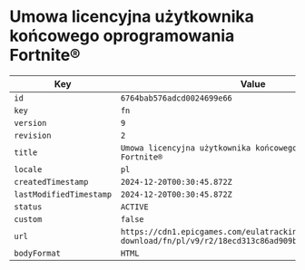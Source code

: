 # Umowa licencyjna użytkownika końcowego oprogramowania Fortnite®

| Key | Value |
| --- | ----- |
| `id` | `6764bab576adcd0024699e66` |
| `key` | `fn` |
| `version` | `9` |
| `revision` | `2` |
| `title` | `Umowa licencyjna użytkownika końcowego oprogramowania Fortnite®` |
| `locale` | `pl` |
| `createdTimestamp` | `2024-12-20T00:30:45.872Z` |
| `lastModifiedTimestamp` | `2024-12-20T00:30:45.872Z` |
| `status` | `ACTIVE` |
| `custom` | `false` |
| `url` | `https://cdn1.epicgames.com/eulatracking-download/fn/pl/v9/r2/18ecd313c86ad909b2595111b7f83ff2.pdf` |
| `bodyFormat` | `HTML` |
